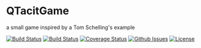 # QTacitGame
a small game inspired by a Tom Schelling's example

[![Build Status](https://travis-ci.org/julienlopez/QTacitGame.png?branch=master)](https://travis-ci.org/julienlopez/QTacitGame)
[![Build Status](https://travis-ci.org/julienlopez/QTacitGame.png?branch=dev)](https://travis-ci.org/julienlopez/QTacitGame)
[![Coverage Status](https://img.shields.io/coveralls/julienlopez/QTacitGame.svg)](https://coveralls.io/r/julienlopez/QTacitGame)
[![Github Issues](https://img.shields.io/github/issues/julienlopez/QTacitGame.svg)](http://github.com/julienlopez/QTacitGame)
[![License](https://img.shields.io/github/license/julienlopez/QTacitGame.svg)](http://github.com/julienlopez/QTacitGame)
